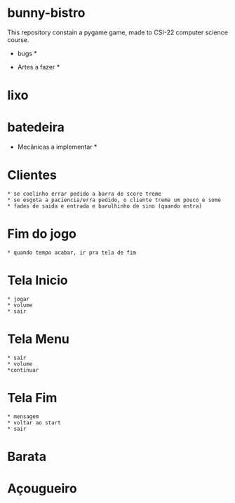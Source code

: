 # bunny-bistro
This repository constain a pygame game, made to CSI-22 computer science course.

* bugs *
    


* Artes a fazer *
# lixo
# batedeira

* Mecânicas a implementar *



# Clientes
    * se coelinho errar pedido a barra de score treme
    * se esgota a paciencia/erra pedido, o cliente treme um pouco e some
    * fades de saida e entrada e barulhinho de sino (quando entra)


# Fim do jogo
    * quando tempo acabar, ir pra tela de fim
    


# Tela Inicio
    * jogar
    * volume
    * sair

# Tela Menu
    * sair
    * volume
    *continuar

# Tela Fim
    * mensagem
    * voltar ao start
    * sair



# Barata



# Açougueiro

